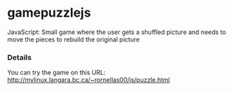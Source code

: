 # gamepuzzlejs
JavaScript: Small game where the user gets a shuffled picture and needs to move the pieces to rebuild the original picture

### Details
You can try the game on this URL: http://mylinux.langara.bc.ca/~rornellas00/js/puzzle.html
